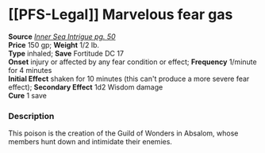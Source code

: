 # [[PFS-Legal]] Marvelous fear gas

**Source** [_Inner Sea Intrigue pg. 50_](http://paizo.com/products/btpy9l37/discuss&page=5?Pathfinder-Campaign-Setting-Inner-Sea-Intrigue)  
**Price** 150 gp; **Weight** 1/2 lb.  
**Type** inhaled; **Save** Fortitude DC 17  
**Onset** injury or affected by any fear condition or effect; **Frequency** 1/minute for 4 minutes  
**Initial Effect** shaken for 10 minutes (this can't produce a more severe fear effect); **Secondary Effect** 1d2 Wisdom damage  
**Cure** 1 save

### Description

This poison is the creation of the Guild of Wonders in Absalom, whose members hunt down and intimidate their enemies.